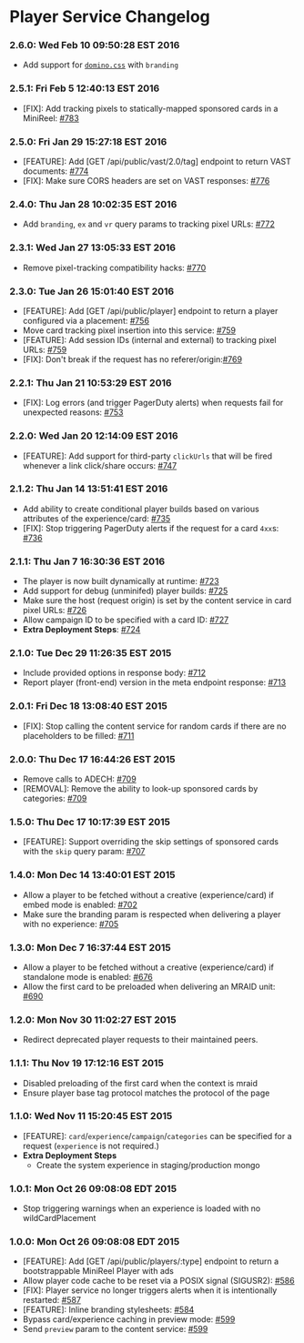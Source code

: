 # Player Service Changelog

### 2.6.0: Wed Feb 10 09:50:28 EST 2016
* Add support for [`domino.css`](https://github.com/cinema6/domino.css)
  with `branding`

### 2.5.1: Fri Feb  5 12:40:13 EST 2016
* [FIX]: Add tracking pixels to statically-mapped sponsored cards in a
  MiniReel: [#783](https://github.com/cinema6/cwrx/pull/783)

### 2.5.0: Fri Jan 29 15:27:18 EST 2016
* [FEATURE]: Add [GET /api/public/vast/2.0/tag] endpoint to return VAST
  documents: [#774](https://github.com/cinema6/cwrx/pull/774)
* [FIX]: Make sure CORS headers are set on VAST responses: [#776](https://github.com/cinema6/cwrx/pull/776)

### 2.4.0: Thu Jan 28 10:02:35 EST 2016
* Add `branding`, `ex` and `vr` query params to tracking pixel URLs:
  [#772](https://github.com/cinema6/cwrx/pull/772)

### 2.3.1: Wed Jan 27 13:05:33 EST 2016
* Remove pixel-tracking compatibility hacks: [#770](https://github.com/cinema6/cwrx/pull/770)

### 2.3.0: Tue Jan 26 15:01:40 EST 2016
* [FEATURE]: Add [GET /api/public/player] endpoint to return a player
  configured via a placement: [#756](https://github.com/cinema6/cwrx/pull/756)
* Move card tracking pixel insertion into this service: [#759](https://github.com/cinema6/cwrx/pull/759)
* [FEATURE]: Add session IDs (internal and external) to tracking pixel
  URLs: [#759](https://github.com/cinema6/cwrx/pull/759)
* [FIX]: Don't break if the request has no referer/origin:[#769](https://github.com/cinema6/cwrx/pull/769)

### 2.2.1: Thu Jan 21 10:53:29 EST 2016
* [FIX]: Log errors (and trigger PagerDuty alerts) when requests fail
  for unexpected reasons: [#753](https://github.com/cinema6/cwrx/pull/753)

### 2.2.0: Wed Jan 20 12:14:09 EST 2016
* [FEATURE]: Add support for third-party `clickUrls` that will be fired
  whenever a link click/share occurs: [#747](https://github.com/cinema6/cwrx/pull/747)

### 2.1.2: Thu Jan 14 13:51:41 EST 2016
* Add ability to create conditional player builds based on various
  attributes of the experience/card: [#735](https://github.com/cinema6/cwrx/pull/735)
* [FIX]: Stop triggering PagerDuty alerts if the request for a card
  `4xx`s: [#736](https://github.com/cinema6/cwrx/pull/736)

### 2.1.1: Thu Jan  7 16:30:36 EST 2016
* The player is now built dynamically at runtime: [#723](https://github.com/cinema6/cwrx/pull/723)
* Add support for debug (unminifed) player builds: [#725](https://github.com/cinema6/cwrx/pull/725)
* Make sure the host (request origin) is set by the content service in
  card pixel URLs: [#726](https://github.com/cinema6/cwrx/pull/726)
* Allow campaign ID to be specified with a card ID: [#727](https://github.com/cinema6/cwrx/pull/727/files)
* **Extra Deployment Steps**: [#724](https://github.com/cinema6/cwrx/issues/724)

### 2.1.0: Tue Dec 29 11:26:35 EST 2015
* Include provided options in response body: [#712](https://github.com/cinema6/cwrx/pull/712)
* Report player (front-end) version in the meta endpoint response:
  [#713](https://github.com/cinema6/cwrx/pull/713)

### 2.0.1: Fri Dec 18 13:08:40 EST 2015
* [FIX]: Stop calling the content service for random cards if there are
  no placeholders to be filled: [#711](https://github.com/cinema6/cwrx/pull/711)

### 2.0.0: Thu Dec 17 16:44:26 EST 2015
* Remove calls to ADECH: [#709](https://github.com/cinema6/cwrx/pull/709)
* [REMOVAL]: Remove the ability to look-up sponsored cards by
  categories: [#709](https://github.com/cinema6/cwrx/pull/709)

### 1.5.0: Thu Dec 17 10:17:39 EST 2015
* [FEATURE]: Support overriding the skip settings of sponsored cards
  with the `skip` query param: [#707](https://github.com/cinema6/cwrx/pull/707)

### 1.4.0: Mon Dec 14 13:40:01 EST 2015
* Allow a player to be fetched without a creative (experience/card) if
  embed mode is enabled: [#702](https://github.com/cinema6/cwrx/pull/702)
* Make sure the branding param is respected when delivering a player with no
  experience: [#705](https://github.com/cinema6/cwrx/pull/705)

### 1.3.0: Mon Dec  7 16:37:44 EST 2015
* Allow a player to be fetched without a creative (experience/card) if
  standalone mode is enabled: [#676](https://github.com/cinema6/cwrx/pull/676)
* Allow the first card to be preloaded when delivering an MRAID unit:
  [#690](https://github.com/cinema6/cwrx/pull/690)

### 1.2.0: Mon Nov 30 11:02:27 EST 2015
* Redirect deprecated player requests to their maintained peers.

### 1.1.1: Thu Nov 19 17:12:16 EST 2015
* Disabled preloading of the first card when the context is mraid
* Ensure player base tag protocol matches the protocol of the page

### 1.1.0: Wed Nov 11 15:20:45 EST 2015
* [FEATURE]: `card`/`experience`/`campaign`/`categories` can be
  specified for a request (`experience` is not required.)
* **Extra Deployment Steps**
  * Create the system experience in staging/production mongo

### 1.0.1: Mon Oct 26 09:08:08 EDT 2015
* Stop triggering warnings when an experience is loaded with no
  wildCardPlacement

### 1.0.0: Mon Oct 26 09:08:08 EDT 2015
* [FEATURE]: Add [GET /api/public/players/:type] endpoint to return a
  bootstrappable MiniReel Player with ads
* Allow player code cache to be reset via a POSIX signal (SIGUSR2):
  [#586](https://github.com/cinema6/cwrx/issues/586)
* [FIX]: Player service no longer triggers alerts when it is
  intentionally restarted: [#587](https://github.com/cinema6/cwrx/issues/587)
* [FEATURE]: Inline branding stylesheets: [#584](https://github.com/cinema6/cwrx/issues/584)
* Bypass card/experience caching in preview mode: [#599](https://github.com/cinema6/cwrx/issues/599)
* Send `preview` param to the content service: [#599](https://github.com/cinema6/cwrx/issues/599)
